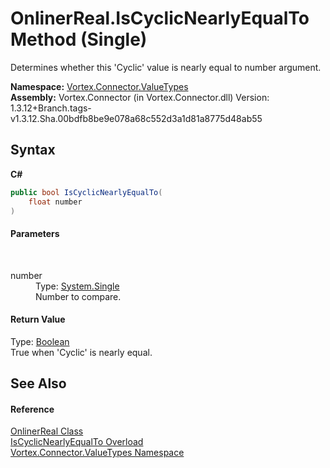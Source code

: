 # OnlinerReal.IsCyclicNearlyEqualTo Method (Single)
 

Determines whether this 'Cyclic' value is nearly equal to number argument.

**Namespace:**&nbsp;<a href="N_Vortex_Connector_ValueTypes.md">Vortex.Connector.ValueTypes</a><br />**Assembly:**&nbsp;Vortex.Connector (in Vortex.Connector.dll) Version: 1.3.12+Branch.tags-v1.3.12.Sha.00bdfb8be9e078a68c552d3a1d81a8775d48ab55

## Syntax

**C#**<br />
``` C#
public bool IsCyclicNearlyEqualTo(
	float number
)
```


#### Parameters
&nbsp;<dl><dt>number</dt><dd>Type: <a href="https://docs.microsoft.com/dotnet/api/system.single" target="_blank">System.Single</a><br />Number to compare.</dd></dl>

#### Return Value
Type: <a href="https://docs.microsoft.com/dotnet/api/system.boolean" target="_blank">Boolean</a><br />True when 'Cyclic' is nearly equal.

## See Also


#### Reference
<a href="T_Vortex_Connector_ValueTypes_OnlinerReal.md">OnlinerReal Class</a><br /><a href="Overload_Vortex_Connector_ValueTypes_OnlinerReal_IsCyclicNearlyEqualTo.md">IsCyclicNearlyEqualTo Overload</a><br /><a href="N_Vortex_Connector_ValueTypes.md">Vortex.Connector.ValueTypes Namespace</a><br />